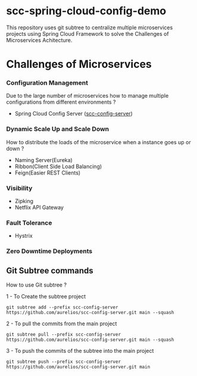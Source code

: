 # scc-spring-cloud-config-demo
This repository uses git subtree to centralize multiple microservices projects using Spring Cloud Framework to solve the Challenges of Microservices Achitecture.

# Challenges of Microservices

### Configuration Management
Due to the large number of microservices how to manage multiple configurations from different environments ?

* Spring Cloud Config Server ([scc-config-server](scc-config-server))

### Dynamic Scale Up and Scale Down
How to distribute the loads of the microservice when a instance goes up or down ?
* Naming Server(Eureka)
* Ribbon(Client Side Load Balancing)
* Feign(Easier REST Clients)

### Visibility
* Zipking
* Netflix API Gateway

### Fault Tolerance
* Hystrix

### Zero Downtime Deployments


## Git Subtree commands
How to use Git subtree ?

1 - To Create the subtree project

`git subtree add --prefix scc-config-server https://github.com/aurelios/scc-config-server.git main --squash`

2 - To pull the commits from the main project

`git subtree pull --prefix scc-config-server https://github.com/aurelios/scc-config-server.git main --squash`

3 - To push the commits of the subtree into the main project

`git subtree push --prefix scc-config-server https://github.com/aurelios/scc-config-server.git main`

